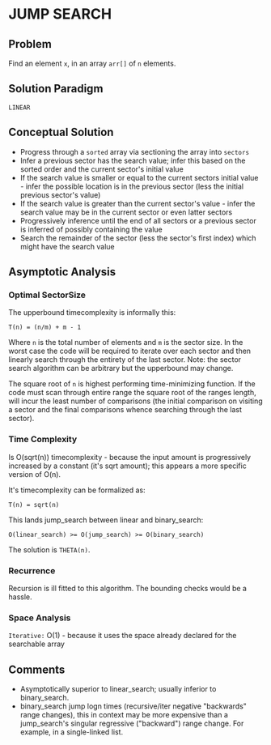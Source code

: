# JUMP SEARCH

## Problem
Find an element `x`, in an array `arr[]` of `n` elements.

## Solution Paradigm
`LINEAR`

## Conceptual Solution
- Progress through a `sorted` array via sectioning the array into `sectors`
- Infer a previous sector has the search value; infer this based on the sorted order and the current sector's initial value
- If the search value is smaller or equal to the current sectors initial value - infer the possible location is in the previous sector (less the initial previous sector's value)
- If the search value is greater than the current sector's value - infer the search value may be in the current sector or even latter sectors
- Progressively inference until the end of all sectors or a previous sector is inferred of possibly containing the value
- Search the remainder of the sector (less the sector's first index) which might have the search value

## Asymptotic Analysis

### Optimal SectorSize
The upperbound timecomplexity is informally this:
```
T(n) = (n/m) + m - 1
```
Where `n` is the total number of elements and `m` is the sector size.
In the worst case the code will be required to iterate over each sector and then linearly search through the entirety of the last sector. Note: the sector search algorithm can be arbitrary but the upperbound may change.

The square root of `n` is highest performing time-minimizing function.
If the code must scan through entire range the square root of the ranges length, will incur the least number of comparisons (the initial comparison on visiting a sector and the final comparisons whence searching through the last sector).

### Time Complexity
Is O(sqrt(n)) timecomplexity - because the input amount is progressively increased by a constant (it's sqrt amount); this appears a more specific version of O(n).

It's timecomplexity can be formalized as:
```
T(n) = sqrt(n)
```

This lands jump_search between linear and binary_search:
```
O(linear_search) >= O(jump_search) >= O(binary_search)
```

The solution is `THETA(n)`.

### Recurrence
Recursion is ill fitted to this algorithm. The bounding checks would be a hassle.

### Space Analysis
`Iterative:` O(1) - because it uses the space already declared for the searchable array

## Comments
- Asymptotically superior to linear_search; usually inferior to binary_search.
- binary_search jump logn times (recursive/iter negative "backwards" range changes), this in context may be more expensive than a jump_search's singular regressive ("backward") range change. For example, in a single-linked list.
